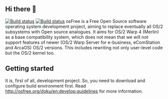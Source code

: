 ## Hi there 👋
[![Build status](https://github.com/osfree-project/osfree/actions/workflows/build_win.yml/badge.svg)](https://github.com/osfree-project/osfree/actions?query=workflow%3Abuild_win.yml)
[![Build status](https://github.com/osfree-project/osfree/actions/workflows/build_lnx.yml/badge.svg)](https://github.com/osfree-project/osfree/actions?query=workflow%3Abuild_lnx.yml)
osFree is a Free Open Source software operating system development project, aiming to replace eventually all OS/2 subsystems with Open source analogues. It aims for OS/2 Warp 4 (Merlin) as a base compatibility system, which does not mean that we will not support features of newer (OS/2 Warp Server for e-business, eComStation and ArcaOS) OS/2 versions. This includes rewriting not only user-level code but the OS/2 kernel too. 

## Getting started

It is, first of all, development project. So, you need to download and configure build environment first. Read http://osfree.org/doku/en:develop:guidelines for more information.

